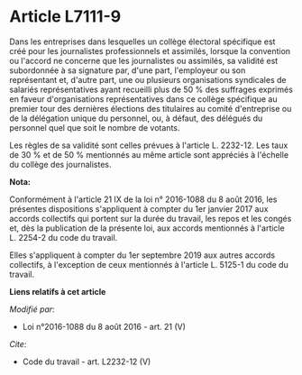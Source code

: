 # Article L7111-9

Dans les entreprises dans lesquelles un collège électoral spécifique est créé pour les journalistes professionnels et
assimilés, lorsque la convention ou l'accord ne concerne que les journalistes ou assimilés, sa validité est subordonnée à sa
signature par, d'une part, l'employeur ou son représentant et, d'autre part, une ou plusieurs organisations syndicales de
salariés représentatives ayant recueilli plus de 50 % des suffrages exprimés en faveur d'organisations représentatives dans
ce collège spécifique au premier tour des dernières élections des titulaires au comité d'entreprise ou de la délégation
unique du personnel, ou, à défaut, des délégués du personnel quel que soit le nombre de votants. 

Les règles de sa validité sont celles prévues à l'article L. 2232-12. Les taux de 30 % et de 50 % mentionnés au même article
sont appréciés à l'échelle du collège des journalistes.

**Nota:**

Conformément à l'article 21 IX de la loi n° 2016-1088 du 8 août 2016, les présentes dispositions s'appliquent à compter du
1er janvier 2017 aux accords collectifs qui portent sur la durée du travail, les repos et les congés et, dès la publication
de la présente loi, aux accords mentionnés à l'article L. 2254-2 du code du travail.

Elles s'appliquent à compter du 1er septembre 2019 aux autres accords collectifs, à l'exception de ceux mentionnés à
l'article L. 5125-1 du code du travail.

**Liens relatifs à cet article**

_Modifié par_:

  - Loi n°2016-1088 du 8 août 2016 - art. 21 (V)

_Cite_:

  - Code du travail - art. L2232-12 (V)

